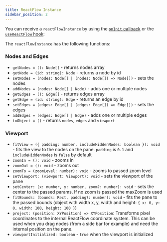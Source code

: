 ```yaml
---
title: ReactFlow Instance
sidebar_position: 2
---
```


You can receive a `reactFlowInstance` by using the [`onInit` callback](/docs/api/react-flow-props#event-handlers) or the [`useReactFlow` hook](/docs/api/hooks/use-react-flow):

The `reactFlowInstance` has the following functions:

### Nodes and Edges

- `getNodes = (): Node[]` - returns nodes array
- `getNode = (id: string): Node` - returns a node by id
- `setNodes = (nodes: Node[] | (nodes: Node[]) => Node[])` - sets the nodes
- `addNodes = (nodes: Node[] | Node)` - adds one or multiple nodes
- `getEdges = (): Edge[]` - returns edges array
- `getEdge = (id: string): Edge` - returns an edge by id
- `setEdges = (edges: Edge[] | (edges: Edge[]) => Edge[])` - sets the edges
- `addEdges = (edges: Edge[] | Edge)` - adds one or multiple edges
- `toObject = ()` - returns `nodes`, `edges` and `viewport`

### Viewport

- `fitView = ({ padding: number, includeHiddenNodes: boolean }): void` - fits the view to the nodes on the pane. `padding` is `0.1` and `includeHiddenNodes` is `false` by default
- `zoomIn = (): void` - zooms in
- `zoomOut = (): void` - zooms out
- `zoomTo = (zoomLevel: number): void` - zooms to passed zoom level
- `setViewport: (viewport: Viewport): void` - sets the viewport of the pane
- `setCenter: (x: number, y: number, zoom?: number): void` - sets the center to the passed params. If no zoom is passed the maxZoom is used
- `fitBounds: (bounds: Rect, padding?: number): void` - fits the pane to the passed bounds (object with width x, y, width and height: `{ x: 0, y: 0, width: 100, height: 100 }`)
- `project: (position: XYPosition) => XYPosition`: Transforms pixel coordinates to the internal ReactFlow coordinate system. This can be used when you drag nodes (from a side bar for example) and need the internal position on the pane.
- `viewportInitialized: boolean` - `true` when the viewport is initialized
